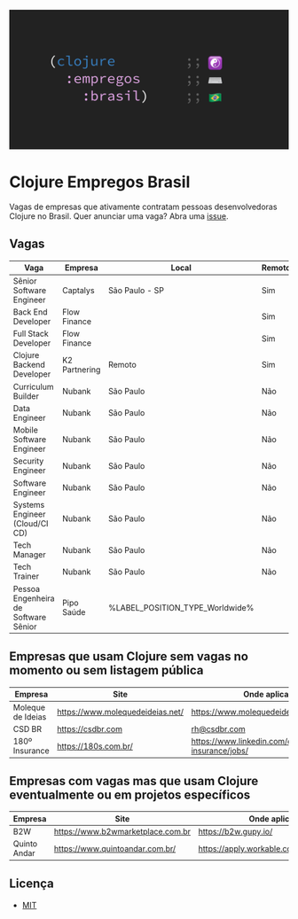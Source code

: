 ![Clojure Empregos Brasil](./docs/cover.png)

# Clojure Empregos Brasil

Vagas de empresas que ativamente contratam pessoas desenvolvedoras Clojure no Brasil. Quer anunciar uma vaga? Abra uma [issue](https://github.com/renatoalencar/clojure-empregos-brasil/issues).

## Vagas


|                                 Vaga |       Empresa |                           Local | Remoto? |                                                                                       Onde aplicar |
|--------------------------------------|---------------|---------------------------------|---------|----------------------------------------------------------------------------------------------------|
|             Sênior Software Engineer |      Captalys |                  São Paulo - SP |     Sim |                                                               https://captalys.gupy.io/jobs/548436 |
|                   Back End Developer |  Flow Finance |                                 |     Sim | https://airtable.com/embed/shrG8DnjAdAOAZm9h/tble1ghQMefhblMVK/viwOzu3raZSmdxK7Z/recdywWrnobwHWmOy |
|                 Full Stack Developer |  Flow Finance |                                 |     Sim | https://airtable.com/embed/shrG8DnjAdAOAZm9h/tble1ghQMefhblMVK/viwOzu3raZSmdxK7Z/recGtRyuHlvFhUV0v |
|            Clojure Backend Developer | K2 Partnering |                          Remoto |     Sim |                                  https://github.com/renatoalencar/clojure-empregos-brasil/issues/4 |
|                   Curriculum Builder |        Nubank |                       São Paulo |     Não |                                                   https://boards.greenhouse.io/nubank/jobs/3293694 |
|                        Data Engineer |        Nubank |                       São Paulo |     Não |                                                   https://boards.greenhouse.io/nubank/jobs/3264442 |
|            Mobile Software Engineer  |        Nubank |                       São Paulo |     Não |                                                   https://boards.greenhouse.io/nubank/jobs/1776035 |
|                   Security Engineer  |        Nubank |                       São Paulo |     Não |                                                   https://boards.greenhouse.io/nubank/jobs/3339732 |
|                    Software Engineer |        Nubank |                       São Paulo |     Não |                                                   https://boards.greenhouse.io/nubank/jobs/2569175 |
|       Systems Engineer (Cloud/CI CD) |        Nubank |                       São Paulo |     Não |                                                   https://boards.greenhouse.io/nubank/jobs/3372800 |
|                         Tech Manager |        Nubank |                       São Paulo |     Não |                                                   https://boards.greenhouse.io/nubank/jobs/2989044 |
|                        Tech Trainer  |        Nubank |                       São Paulo |     Não |                                                   https://boards.greenhouse.io/nubank/jobs/3293790 |
| Pessoa Engenheira de Software Sênior |    Pipo Saúde | %LABEL_POSITION_TYPE_Worldwide% |         |                   https://pipo-saude.breezy.hr/p/323a55e4c15f-pessoa-engenheira-de-software-senior |


## Empresas que usam Clojure sem vagas no momento ou sem listagem pública


|           Empresa |                             Site |                                         Onde aplicar |
|-------------------|----------------------------------|------------------------------------------------------|
| Moleque de Ideias | https://www.molequedeideias.net/ |                     https://www.molequedeideias.net/ |
|            CSD BR |                https://csdbr.com |                                         rh@csdbr.com |
|    180º Insurance |             https://180s.com.br/ | https://www.linkedin.com/company/180-insurance/jobs/ |


## Empresas com vagas mas que usam Clojure eventualmente ou em projetos específicos


|      Empresa |                              Site |                            Onde aplicar |
|--------------|-----------------------------------|-----------------------------------------|
|          B2W | https://www.b2wmarketplace.com.br |                    https://b2w.gupy.io/ |
| Quinto Andar |   https://www.quintoandar.com.br/ | https://apply.workable.com/quintoandar/ |


## Licença

* [MIT](./LICENSE)
